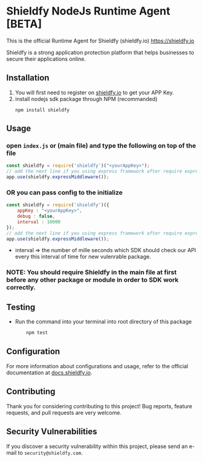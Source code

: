 # Shieldfy NodeJs Runtime Agent [BETA]

This is the official Runtime Agent for Shieldfy (shieldfy.io) https://shieldfy.io

Shieldfy is a strong application protection platform that helps businesses to secure their applications online.

## Installation

1. You will first need to register on [shieldfy.io](https://shieldfy.io/) to get your APP Key.
2. install nodejs sdk package through NPM (recommanded)
    ```
    npm install shieldfy
    ```

## Usage

### open `index.js` or (main file) and type the following **on top of the file**

```js
const shieldfy = require('shieldfy')("<yourAppKey>");
// add the next line if you using express framework after require express, please include shieldfy middleware as following for more protaction and performance.
app.use(shieldfy.expressMiddleware());
```

### OR you can pass config to the initialize

```js
const shieldfy = require('shieldfy')({
    appKey : "<yourAppKey>",
    debug : false,
    interval : 10000
});
// add the next line if you using express framework after require express, please include shieldfy middleware as following for more protaction and performance.
app.use(shieldfy.expressMiddleware());
```
- interval => the number of mille seconds which SDK should check our API every this interval of time for new vulenrable package.


### NOTE: You should require Shieldfy in the main file at first before any other package or module in order to SDK work correctly.

    

## Testing

* Run the command into your terminal into root directory of this package
    ```bash
        npm test
    ```

## Configuration

For more information about configurations and usage, refer to the official documentation at [docs.shieldfy.io](#).

## Contributing

Thank you for considering contributing to this project!
Bug reports, feature requests, and pull requests are very welcome.


## Security Vulnerabilities

If you discover a security vulnerability within this project, please send an e-mail to `security@shieldfy.com`.
